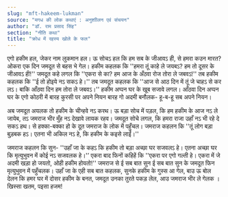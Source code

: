 ```yaml
---
slug: "mft-hakeem-lukman"
source: "मगध की लोक कथाएं : अनुशाीलन एवं संचयन"
author: "डॉ. राम प्रसाद सिंह"
section: "नीति कथा"
title: "क्रोध में रहस्य खोले के फल"
---
```

एगो हकीम हल, जेकर नाम लुकमान हल। ऊ सोचऽ हल कि हम सब के जीआवऽ ही, से हमरा कउन मारत? ओकरा एक दिन जमदूत से बहस भे गेल। हकीम कहलक कि ''हमरा तूं काहे ले जयबऽ? हम तो दूसर के जीआवऽ ही!'' जमदूत कहे लगल कि ''एकरा से का? हम आज के अँठवा रोज तोरा ले जबवऽ!'' तब हकीम कहलक कि ''ई तो होइये नऽ सकऽ हे।'' तब जमदूत कहलक कि ''आज से आठ दिन में तूं जे चाहऽ से कर लऽ। बाकि आँठवा दिन हम तोरा ले जबवऽ।'' हकीम अप्पन घर के खूब सजावे लगल। आँठवा दिन अप्पन घर के एगो कोठरी में बारह कुरसी पर अपने नियन बारह गो अदमी बनौलक- हू-ब-हू सब अपने नियन। 

अब जमदूत अयलक तो हकीम के चीन्हवे नऽ करथ। ऊ बड़ा सोच में पड़ल, कि हम हकीम के आज नऽ ले जायेब, तऽ जमराज भीर मुँह नऽ देखावे लायक रहव। जमदूत सोचे लगल, कि हमरा राजा उहाँ नऽ भी रहे दे सकऽ हथ। से हक्का-बक्का हो के दूत जमराज के लोक में पहुँचल। जमराज कहलन कि ''तूं लोग बड़ा बुड़बक हऽ। एतना भी अकिल नऽ हे, कि हकीम के कइसे लाईं।'' 

जमराज कहलन कि सुन- ''उहाँ जा के कहऽ कि हकीम तो बड़ा अच्छा घर सजवलऽ हे। एतना अच्छा घर कि मृत्युभुवन में कोई नऽ सजवलक हे।'’ एकरा बाद फिनों कहिहें कि ''एकरा पर एगो गल्ती हे। एकरा में जे अदमी खड़ा हो जयतो, ओही हकीम होयतो!'' जमराज से ई सब बात सुन ई सब बात सुन के जमदूत फिन मृत्युभुवन में पहुँचलक। उहाँ जा के एही सब बात कहलक, सुनके हकीम के गुस्‍स आ गेल, बाउ ऊ बोल देलन कि हमर घर में दोसर हकीम के बनत, जमदूत उनका तुरते पकड़ लेल, आउ जमराज भीर ले गेलक । खिस्सा खतम, पइसा हजम! 
